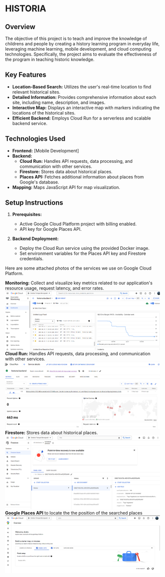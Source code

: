 # HISTORIA

## Overview

The objective of this project is to teach and improve the knowledge of childrens and people by creating a history learning program in everyday life, leveraging machine learning, mobile development, and cloud computing technologies. Specifically, the project aims to evaluate the effectiveness of the program in teaching historic knowledge.

## Key Features

* **Location-Based Search:** Utilizes the user's real-time location to find relevant historical sites.
* **Detailed Information:** Provides comprehensive information about each site, including name, description, and images.
* **Interactive Map:** Displays an interactive map with markers indicating the locations of the historical sites.
* **Efficient Backend:** Employs Cloud Run for a serverless and scalable backend service.

## Technologies Used

* **Frontend:** [Mobile Development]
* **Backend:**
    * **Cloud Run:** Handles API requests, data processing, and communication with other services.
    * **Firestore:** Stores data about historical places.
    * **Places API:** Fetches additional information about places from Google's database.
* **Mapping:** Maps JavaScript API for map visualization.

## Setup Instructions

1. **Prerequisites:**
   * Active Google Cloud Platform project with billing enabled.
   * API key for Google Places API.

3. **Backend Deployment:**
   * Deploy the Cloud Run service using the provided Docker image.
   * Set environment variables for the Places API key and Firestore credentials.
     
Here are some attached photos of the services we use on Google Cloud Platform.

**Monitoring:** Collect and visualize key metrics related to our application's resource usage, request latency, and error rates.
![Berikut Lampiran dari Service Monitoring](img/Monitoring.png)
**Cloud Run:** Handles API requests, data processing, and communication with other services.
![Berikut Lampiran dari Service Cloud Run](img/cloud_run.png)
**Firestore:** Stores data about historical places.
![Berikut Lampiran dari Service Firestore](img/firestore.png)
**Google Places API** to locate the the position of the searched places
![Berikut Lampiran dari Service Maps API](img/maps_api.png)



